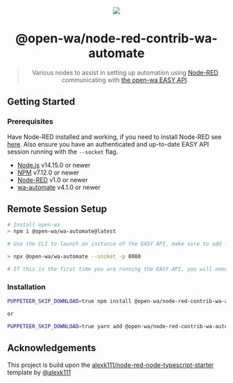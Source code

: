 <div align="center">
<img src="https://raw.githubusercontent.com/open-wa/node-red-contrib-wa-automate/master/assets/hero.png?token=ABNBLTOYLTDRFNR4R5DBB2TAX5XXS"/>

# @open-wa/node-red-contrib-wa-automate

> Various nodes to assist in setting up automation using [Node-RED](https://nodered.org/) communicating with [the open-wa EASY API](https://docs.openwa.dev/pages/Getting%20Started/quick-run.html).

</div>

## Getting Started

### Prerequisites

Have Node-RED installed and working, if you need to install Node-RED see [here](https://nodered.org/docs/getting-started/installation). Also ensure you have an authenticated and up-to-date EASY API session running with the `--socket` flag.

- [Node.js](https://nodejs.org) v14.15.0 or newer
- [NPM](https://nodejs.org) v7.12.0 or newer
- [Node-RED](https://nodered.org/) v1.0 or newer
- [wa-automate](https://openwa.dev/) v4.1.0 or newer

## Remote Session Setup

```bash
# Install open-wa
> npm i @open-wa/wa-automate@latest

# Use the CLI to launch an instance of the EASY API, make sure to add --socket flag

> npx @open-wa/wa-automate --socket -p 8080

# If this is the first time you are running the EASY API, you will need to scan the qr code.
```

### Installation

```bash
PUPPETEER_SKIP_DOWNLOAD=true npm install @open-wa/node-red-contrib-wa-automate

or 

PUPPETEER_SKIP_DOWNLOAD=true yarn add @open-wa/node-red-contrib-wa-automate
```

## Acknowledgements

This project is build upon the [alexk111/node-red-node-typescript-starter](https://github.com/alexk111/node-red-node-typescript-starter) template by [@alexk111](https://github.com/alexk111)
